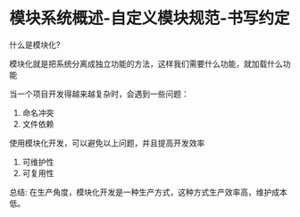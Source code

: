 # 模块系统概述-自定义模块规范-书写约定

什么是模块化?

模块化就是把系统分离成独立功能的方法，这样我们需要什么功能，就加载什么功能

当一个项目开发得越来越复杂时，会遇到一些问题：

1. 命名冲突
2. 文件依赖

使用模块化开发，可以避免以上问题，并且提高开发效率

1. 可维护性
2. 可复用性

总结: 在生产角度，模块化开发是一种生产方式，这种方式生产效率高，维护成本低。



